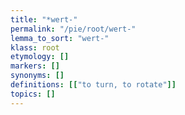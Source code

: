 ```yaml
---
title: "*wert-"
permalink: "/pie/root/wert-"
lemma_to_sort: "wert-"
klass: root
etymology: []
markers: []
synonyms: []
definitions: [["to turn, to rotate"]]
topics: []
---
```

